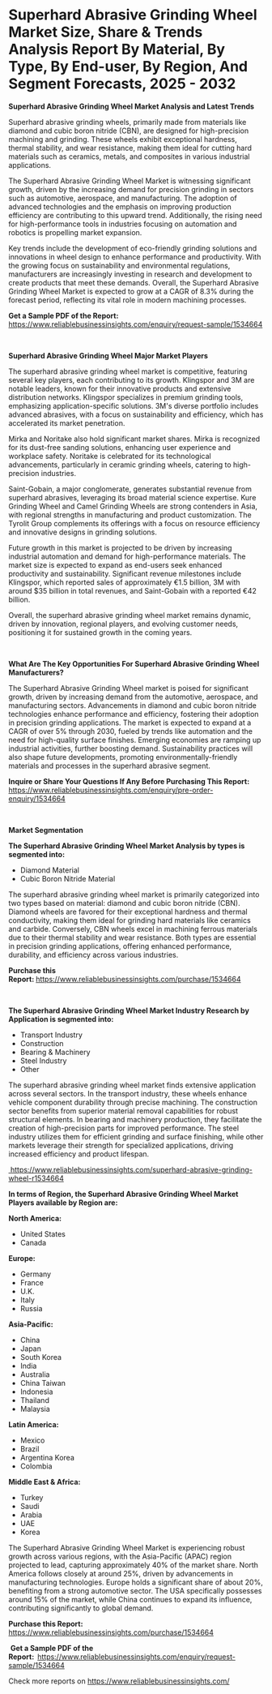 <p><h1>Superhard Abrasive Grinding Wheel Market Size, Share & Trends Analysis Report By Material, By Type, By End-user, By Region, And Segment Forecasts, 2025 - 2032</h1></p><p><strong>Superhard Abrasive Grinding Wheel Market Analysis and Latest Trends</strong></p>
<p><p>Superhard abrasive grinding wheels, primarily made from materials like diamond and cubic boron nitride (CBN), are designed for high-precision machining and grinding. These wheels exhibit exceptional hardness, thermal stability, and wear resistance, making them ideal for cutting hard materials such as ceramics, metals, and composites in various industrial applications.</p><p>The Superhard Abrasive Grinding Wheel Market is witnessing significant growth, driven by the increasing demand for precision grinding in sectors such as automotive, aerospace, and manufacturing. The adoption of advanced technologies and the emphasis on improving production efficiency are contributing to this upward trend. Additionally, the rising need for high-performance tools in industries focusing on automation and robotics is propelling market expansion.</p><p>Key trends include the development of eco-friendly grinding solutions and innovations in wheel design to enhance performance and productivity. With the growing focus on sustainability and environmental regulations, manufacturers are increasingly investing in research and development to create products that meet these demands. Overall, the Superhard Abrasive Grinding Wheel Market is expected to grow at a CAGR of 8.3% during the forecast period, reflecting its vital role in modern machining processes.</p></p>
<p><strong>Get a Sample PDF of the Report:&nbsp;</strong> <a href="https://www.reliablebusinessinsights.com/enquiry/request-sample/1534664?utm_campaign=3083&utm_medium=2&utm_source=Github&utm_content=ia&utm_term=03042025&utm_id=superhard-abrasive-grinding-wheel">https://www.reliablebusinessinsights.com/enquiry/request-sample/1534664</a></p>
<p>&nbsp;</p>
<p><strong>Superhard Abrasive Grinding Wheel Major Market Players</strong></p>
<p><p>The superhard abrasive grinding wheel market is competitive, featuring several key players, each contributing to its growth. Klingspor and 3M are notable leaders, known for their innovative products and extensive distribution networks. Klingspor specializes in premium grinding tools, emphasizing application-specific solutions. 3M's diverse portfolio includes advanced abrasives, with a focus on sustainability and efficiency, which has accelerated its market penetration.</p><p>Mirka and Noritake also hold significant market shares. Mirka is recognized for its dust-free sanding solutions, enhancing user experience and workplace safety. Noritake is celebrated for its technological advancements, particularly in ceramic grinding wheels, catering to high-precision industries.</p><p>Saint-Gobain, a major conglomerate, generates substantial revenue from superhard abrasives, leveraging its broad material science expertise. Kure Grinding Wheel and Camel Grinding Wheels are strong contenders in Asia, with regional strengths in manufacturing and product customization. The Tyrolit Group complements its offerings with a focus on resource efficiency and innovative designs in grinding solutions.</p><p>Future growth in this market is projected to be driven by increasing industrial automation and demand for high-performance materials. The market size is expected to expand as end-users seek enhanced productivity and sustainability. Significant revenue milestones include Klingspor, which reported sales of approximately €1.5 billion, 3M with around $35 billion in total revenues, and Saint-Gobain with a reported €42 billion.</p><p>Overall, the superhard abrasive grinding wheel market remains dynamic, driven by innovation, regional players, and evolving customer needs, positioning it for sustained growth in the coming years.</p></p>
<p>&nbsp;</p>
<p><strong>What Are The Key Opportunities For Superhard Abrasive Grinding Wheel Manufacturers?</strong></p>
<p><p>The Superhard Abrasive Grinding Wheel market is poised for significant growth, driven by increasing demand from the automotive, aerospace, and manufacturing sectors. Advancements in diamond and cubic boron nitride technologies enhance performance and efficiency, fostering their adoption in precision grinding applications. The market is expected to expand at a CAGR of over 5% through 2030, fueled by trends like automation and the need for high-quality surface finishes. Emerging economies are ramping up industrial activities, further boosting demand. Sustainability practices will also shape future developments, promoting environmentally-friendly materials and processes in the superhard abrasive segment.</p></p>
<p><strong>Inquire or Share Your Questions If Any Before Purchasing This Report:</strong> <a href="https://www.reliablebusinessinsights.com/enquiry/pre-order-enquiry/1534664?utm_campaign=3083&utm_medium=2&utm_source=Github&utm_content=ia&utm_term=03042025&utm_id=superhard-abrasive-grinding-wheel">https://www.reliablebusinessinsights.com/enquiry/pre-order-enquiry/1534664</a></p>
<p>&nbsp;</p>
<p><strong>Market Segmentation</strong></p>
<p><strong>The Superhard Abrasive Grinding Wheel Market Analysis by types is segmented into:</strong></p>
<p><ul><li>Diamond Material</li><li>Cubic Boron Nitride Material</li></ul></p>
<p><p>The superhard abrasive grinding wheel market is primarily categorized into two types based on material: diamond and cubic boron nitride (CBN). Diamond wheels are favored for their exceptional hardness and thermal conductivity, making them ideal for grinding hard materials like ceramics and carbide. Conversely, CBN wheels excel in machining ferrous materials due to their thermal stability and wear resistance. Both types are essential in precision grinding applications, offering enhanced performance, durability, and efficiency across various industries.</p></p>
<p><strong>Purchase this Report:&nbsp;</strong><a href="https://www.reliablebusinessinsights.com/purchase/1534664?utm_campaign=3083&utm_medium=2&utm_source=Github&utm_content=ia&utm_term=03042025&utm_id=superhard-abrasive-grinding-wheel">https://www.reliablebusinessinsights.com/purchase/1534664</a></p>
<p>&nbsp;</p>
<p><strong>The Superhard Abrasive Grinding Wheel Market Industry Research by Application is segmented into:</strong></p>
<p><ul><li>Transport Industry</li><li>Construction</li><li>Bearing & Machinery</li><li>Steel Industry</li><li>Other</li></ul></p>
<p><p>The superhard abrasive grinding wheel market finds extensive application across several sectors. In the transport industry, these wheels enhance vehicle component durability through precise machining. The construction sector benefits from superior material removal capabilities for robust structural elements. In bearing and machinery production, they facilitate the creation of high-precision parts for improved performance. The steel industry utilizes them for efficient grinding and surface finishing, while other markets leverage their strength for specialized applications, driving increased efficiency and product lifespan.</p></p>
<p><a href="https://www.reliablebusinessinsights.com/superhard-abrasive-grinding-wheel-r1534664?utm_campaign=3083&utm_medium=2&utm_source=Github&utm_content=ia&utm_term=03042025&utm_id=superhard-abrasive-grinding-wheel">&nbsp;https://www.reliablebusinessinsights.com/superhard-abrasive-grinding-wheel-r1534664</a></p>
<p><strong>In terms of Region, the Superhard Abrasive Grinding Wheel Market Players available by Region are:</strong></p>
<p>
    <p> <strong> North America: </strong>
        <ul>
            <li>United States</li>
            <li>Canada</li>
        </ul>
        </p> 
    <p> <strong> Europe: </strong>
        <ul>
            <li>Germany</li>
            <li>France</li>
            <li>U.K.</li>
            <li>Italy</li>
            <li>Russia</li>
        </ul>
        </p> 
    <p> <strong> Asia-Pacific: </strong>
        <ul>
            <li>China</li>
            <li>Japan</li>
            <li>South Korea</li>
            <li>India</li>
            <li>Australia</li>
            <li>China Taiwan</li>
            <li>Indonesia</li>
            <li>Thailand</li>
            <li>Malaysia</li>
        </ul>
        </p> 
    <p> <strong> Latin America: </strong>
        <ul>
            <li>Mexico</li>
            <li>Brazil</li>
            <li>Argentina Korea</li>
            <li>Colombia</li>
        </ul>
        </p> 
    <p> <strong> Middle East & Africa: </strong>
        <ul>
            <li>Turkey</li>
            <li>Saudi</li>
            <li>Arabia</li>
            <li>UAE</li>
            <li>Korea</li>
        </ul>
    </p>
    </p>
<p><p>The Superhard Abrasive Grinding Wheel Market is experiencing robust growth across various regions, with the Asia-Pacific (APAC) region projected to lead, capturing approximately 40% of the market share. North America follows closely at around 25%, driven by advancements in manufacturing technologies. Europe holds a significant share of about 20%, benefiting from a strong automotive sector. The USA specifically possesses around 15% of the market, while China continues to expand its influence, contributing significantly to global demand.</p></p>
<p><strong>Purchase this Report: </strong><a href="https://www.reliablebusinessinsights.com/purchase/1534664?utm_campaign=3083&utm_medium=2&utm_source=Github&utm_content=ia&utm_term=03042025&utm_id=superhard-abrasive-grinding-wheel">https://www.reliablebusinessinsights.com/purchase/1534664</a></p>
<p>&nbsp;<strong>Get a Sample PDF of the Report:&nbsp;&nbsp;</strong><a href="https://www.reliablebusinessinsights.com/enquiry/request-sample/1534664?utm_campaign=3083&utm_medium=2&utm_source=Github&utm_content=ia&utm_term=03042025&utm_id=superhard-abrasive-grinding-wheel">https://www.reliablebusinessinsights.com/enquiry/request-sample/1534664</a></p>
<p><strong></strong></p>
<p>Check more reports on <a href="https://www.reliablebusinessinsights.com/?utm_campaign=3083&utm_medium=2&utm_source=Github&utm_content=ia&utm_term=03042025&utm_id=superhard-abrasive-grinding-wheel">https://www.reliablebusinessinsights.com/</a></p>